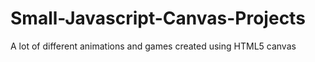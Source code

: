 # Small-Javascript-Canvas-Projects
A lot of different animations and games created using HTML5 canvas
